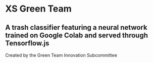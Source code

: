 # XS Green Team

A trash classifier featuring a neural network trained on Google Colab and served through Tensorflow.js
---
Created by the Green Team Innovation Subcommittee
